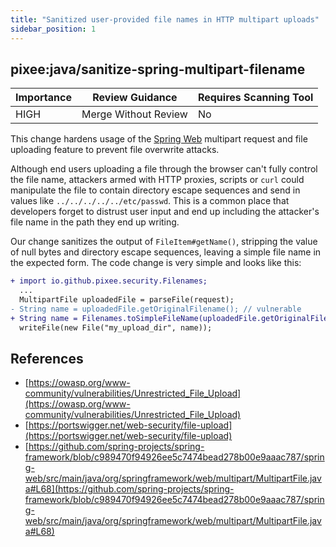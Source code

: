 ```yaml
---
title: "Sanitized user-provided file names in HTTP multipart uploads"
sidebar_position: 1
---
```


## pixee:java/sanitize-spring-multipart-filename 

| Importance  | Review Guidance      | Requires Scanning Tool |
|-------------|----------------------|------------------------|
| HIGH | Merge Without Review | No     |

This change hardens usage of the [Spring Web](https://github.com/spring-projects/spring-framework) multipart request and file uploading feature to prevent file overwrite attacks.

Although end users uploading a file through the browser can't fully control the file name, attackers armed with HTTP proxies, scripts or `curl` could manipulate the file to contain directory escape sequences and send in values like `../../../../../etc/passwd`. This is a common place that developers forget to distrust user input and end up including the attacker's file name in the path they end up writing.

Our change sanitizes the output of `FileItem#getName()`, stripping the value of null bytes and directory escape sequences, leaving a simple file name in the expected form. The code change is very simple and looks like this:

```diff
+ import io.github.pixee.security.Filenames;
  ...
  MultipartFile uploadedFile = parseFile(request);
- String name = uploadedFile.getOriginalFilename(); // vulnerable
+ String name = Filenames.toSimpleFileName(uploadedFile.getOriginalFilename()); // safe
  writeFile(new File("my_upload_dir", name));
```


## References
 * [https://owasp.org/www-community/vulnerabilities/Unrestricted_File_Upload](https://owasp.org/www-community/vulnerabilities/Unrestricted_File_Upload)
 * [https://portswigger.net/web-security/file-upload](https://portswigger.net/web-security/file-upload)
 * [https://github.com/spring-projects/spring-framework/blob/c989470f94926ee5c7474bead278b00e9aaac787/spring-web/src/main/java/org/springframework/web/multipart/MultipartFile.java#L68](https://github.com/spring-projects/spring-framework/blob/c989470f94926ee5c7474bead278b00e9aaac787/spring-web/src/main/java/org/springframework/web/multipart/MultipartFile.java#L68)
